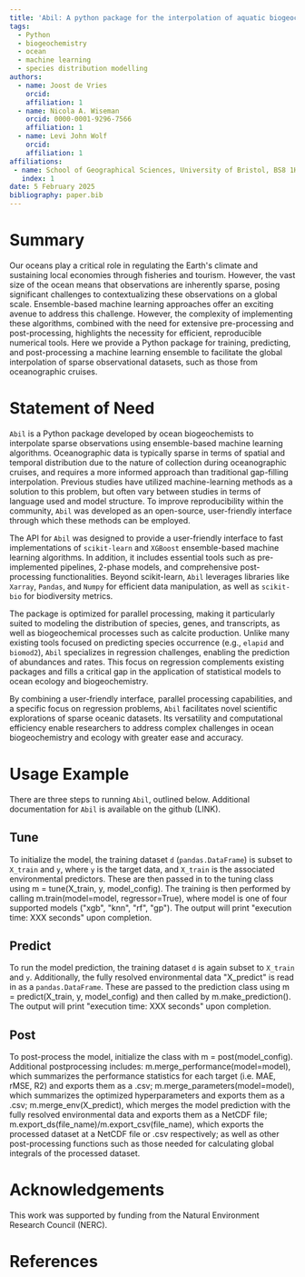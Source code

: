 ```yaml
---
title: 'Abil: A python package for the interpolation of aquatic biogeochemical datasets'
tags:
  - Python
  - biogeochemistry
  - ocean
  - machine learning
  - species distribution modelling
authors:
  - name: Joost de Vries
    orcid: 
    affiliation: 1
  - name: Nicola A. Wiseman
    orcid: 0000-0001-9296-7566
    affiliation: 1
  - name: Levi John Wolf
    orcid: 
    affiliation: 1
affiliations:
 - name: School of Geographical Sciences, University of Bristol, BS8 1HB, UK
   index: 1
date: 5 February 2025
bibliography: paper.bib
---
```


# Summary

Our oceans play a critical role in regulating the Earth's climate and sustaining local economies through fisheries and tourism. However, the vast size of the ocean means that observations are inherently sparse, posing significant challenges to contextualizing these observations on a global scale. Ensemble-based machine learning approaches offer an exciting avenue to address this challenge. However, the complexity of implementing these algorithms, combined with the need for extensive pre-processing and post-processing, highlights the necessity for efficient, reproducible numerical tools. Here we provide a Python package for training, predicting, and post-processing a machine learning ensemble to facilitate the global interpolation of sparse observational datasets, such as those from oceanographic cruises.

# Statement of Need

`Abil` is a Python package developed by ocean biogeochemists to interpolate sparse observations using ensemble-based machine learning algorithms. Oceanographic data is typically sparse in terms of spatial and temporal distribution due to the nature of collection during oceanographic cruises, and requires a more informed approach than traditional gap-filling interpolation. Previous studies have utilized machine-learning methods as a solution to this problem, but often vary between studies in terms of language used and model structure. To improve reproducibility within the community, `Abil` was developed as an open-source, user-friendly interface through which these methods can be employed.

The API for `Abil` was designed to provide a user-friendly interface to fast implementations of `scikit-learn` and `XGBoost` ensemble-based machine learning algorithms. In addition, it includes essential tools such as pre-implemented pipelines, 2-phase models, and comprehensive post-processing functionalities. Beyond scikit-learn, `Abil` leverages libraries like `Xarray`, `Pandas`, and `Numpy` for efficient data manipulation, as well as `scikit-bio` for biodiversity metrics.

The package is optimized for parallel processing, making it particularly suited to modeling the distribution of species, genes, and transcripts, as well as biogeochemical processes such as calcite production. Unlike many existing tools focused on predicting species occurrence (e.g., `elapid` and `biomod2`), `Abil` specializes in regression challenges, enabling the prediction of abundances and rates. This focus on regression complements existing packages and fills a critical gap in the application of statistical models to ocean ecology and biogeochemistry.

By combining a user-friendly interface, parallel processing capabilities, and a specific focus on regression problems, `Abil` facilitates novel scientific explorations of sparse oceanic datasets. Its versatility and computational efficiency enable researchers to address complex challenges in ocean biogeochemistry and ecology with greater ease and accuracy.

# Usage Example

There are three steps to running `Abil`, outlined below. Additional documentation for `Abil` is available on the github (LINK). 

## Tune

To initialize the model, the training dataset `d` (`pandas.DataFrame`) is subset to `X_train` and `y`, where `y` is the target data, and `X_train` is the associated environmental predictors. These are then passed in to the tuning class using m = tune(X_train, y, model_config). The training is then performed by calling m.train(model=model, regressor=True), where model is one of four supported models ("xgb", "knn", "rf", "gp"). The output will print "execution time: XXX seconds" upon completion.

## Predict

To run the model prediction, the training dataset `d` is again subset to `X_train` and `y`. Additionally, the fully resolved environmental data "X_predict" is read in as a `pandas.DataFrame`. These are passed to the prediction class using m = predict(X_train, y, model_config) and then called by m.make_prediction(). The output will print "execution time: XXX seconds" upon completion.

## Post

To post-process the model, initialize the class with m = post(model_config). Additional postprocessing includes: m.merge_performance(model=model), which summarizes the performance statistics for each target (i.e. MAE, rMSE, R2) and exports them as a .csv; m.merge_parameters(model=model), which summarizes the optimized hyperparameters and exports them as a .csv; m.merge_env(X_predict), which merges the model prediction with the fully resolved environmental data and exports them as a NetCDF file; m.export_ds(file_name)/m.export_csv(file_name), which exports the processed dataset at a NetCDF file or .csv respectively; as well as other post-processing functions such as those needed for calculating global integrals of the processed dataset. 

# Acknowledgements

This work was supported by funding from the Natural Environment Research Council (NERC).

# References

